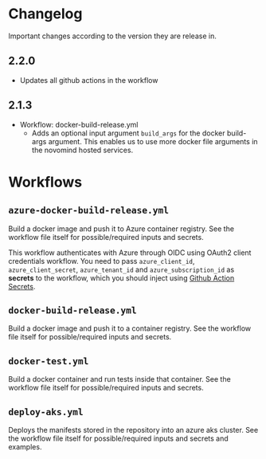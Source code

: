 # Changelog

Important changes according to the version they are release in.

## 2.2.0

- Updates all github actions in the workflow

## 2.1.3

- Workflow: docker-build-release.yml
  -  Adds an optional input argument `build_args` for the docker build-args
     argument. This enables us to use more docker file arguments in the novomind
     hosted services.


# Workflows
## `azure-docker-build-release.yml`
Build a docker image and push it to Azure container registry. See the workflow file itself for possible/required inputs and secrets.

This workflow authenticates with Azure through OIDC using OAuth2 client credentials workflow. You need to pass `azure_client_id`, `azure_client_secret`, `azure_tenant_id` and `azure_subscription_id` as **secrets** to the workflow, which you should inject using [Github Action Secrets](https://docs.github.com/en/actions/security-guides/encrypted-secrets).

## `docker-build-release.yml`
Build a docker image and push it to a container registry. See the workflow file itself for possible/required inputs and secrets.

## `docker-test.yml`
Build a docker container and run tests inside that container. See the workflow file itself for possible/required inputs and secrets.

## `deploy-aks.yml`
Deploys the manifests stored in the repository into an azure aks cluster. See
the workflow file itself for possible/required inputs and secrets and examples.
